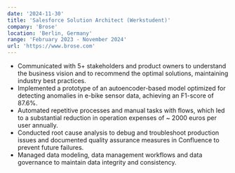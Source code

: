 ```yaml
---
date: '2024-11-30'
title: 'Salesforce Solution Architect (Werkstudent)'
company: 'Brose'
location: 'Berlin, Germany'
range: 'February 2023 - November 2024'
url: 'https://www.brose.com'
---
```


- Communicated with 5+ stakeholders and product owners to understand the business vision and to recommend the optimal solutions, maintaining industry best practices.
- Implemented a prototype of an autoencoder-based model optimized for detecting anomalies in e-bike sensor data, achieving an F1-score of 87.6%.
- Automated repetitive processes and manual tasks with flows, which led to a substantial reduction in operation expenses of ~ 2000 euros per user annually.
- Conducted root cause analysis to debug and troubleshoot production issues and documented quality assurance measures in Confluence to prevent future failures.
- Managed data modeling, data management workflows and data governance to maintain data integrity and consistency.
